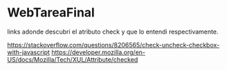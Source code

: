 # WebTareaFinal

links adonde descubri el atributo check y que lo entendi respectivamente.

https://stackoverflow.com/questions/8206565/check-uncheck-checkbox-with-javascript
https://developer.mozilla.org/en-US/docs/Mozilla/Tech/XUL/Attribute/checked
